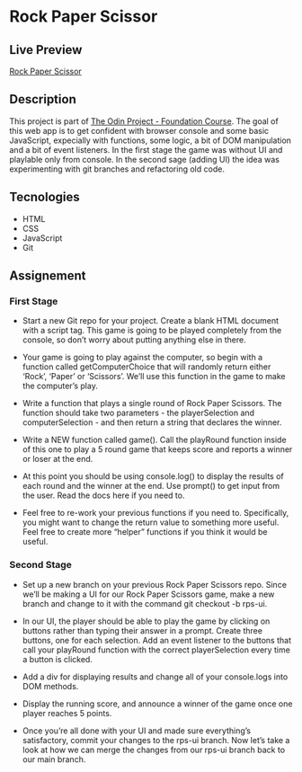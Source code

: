 # Rock Paper Scissor

## Live Preview
[Rock Paper Scissor](https://dak79.github.io/odin-rock/)


## Description
This project is part of [The Odin Project - Foundation Course](https://www.theodinproject.com/lessons/foundations-etch-a-sketch).
The goal of this web app is to get confident with browser console and some basic JavaScript, expecially with functions, some logic, a bit of DOM manipulation and a bit of event listeners.
In the first stage the game was without UI and playlable only from console. In the second sage (adding UI) the idea was experimenting with git branches and refactoring old code.

## Tecnologies
* HTML
* CSS
* JavaScript
* Git

## Assignement
### First Stage
* Start a new Git repo for your project. Create a blank HTML document with a script tag. This game is going to be played completely from the console, so don’t worry about putting anything else in there.

* Your game is going to play against the computer, so begin with a function called getComputerChoice that will randomly return either ‘Rock’, ‘Paper’ or ‘Scissors’. We’ll use this function in the game to make the computer’s play.

* Write a function that plays a single round of Rock Paper Scissors. The function should take two parameters - the playerSelection and computerSelection - and then return a string that declares the winner.

* Write a NEW function called game(). Call the playRound function inside of this one to play a 5 round game that keeps score and reports a winner or loser at the end.

* At this point you should be using console.log() to display the results of each round and the winner at the end.
Use prompt() to get input from the user. Read the docs here if you need to.

* Feel free to re-work your previous functions if you need to. Specifically, you might want to change the return value to something more useful. Feel free to create more “helper” functions if you think it would be useful.

### Second Stage
* Set up a new branch on your previous Rock Paper Scissors repo. Since we’ll be making a UI for our Rock Paper Scissors game, make a new branch and change to it with the command git checkout -b rps-ui.

* In our UI, the player should be able to play the game by clicking on buttons rather than typing their answer in a prompt. Create three buttons, one for each selection. Add an event listener to the buttons that call your playRound function with the correct playerSelection every time a button is clicked. 

* Add a div for displaying results and change all of your console.logs into DOM methods.

* Display the running score, and announce a winner of the game once one player reaches 5 points.

* Once you’re all done with your UI and made sure everything’s satisfactory, commit your changes to the rps-ui branch.
Now let’s take a look at how we can merge the changes from our rps-ui branch back to our main branch.